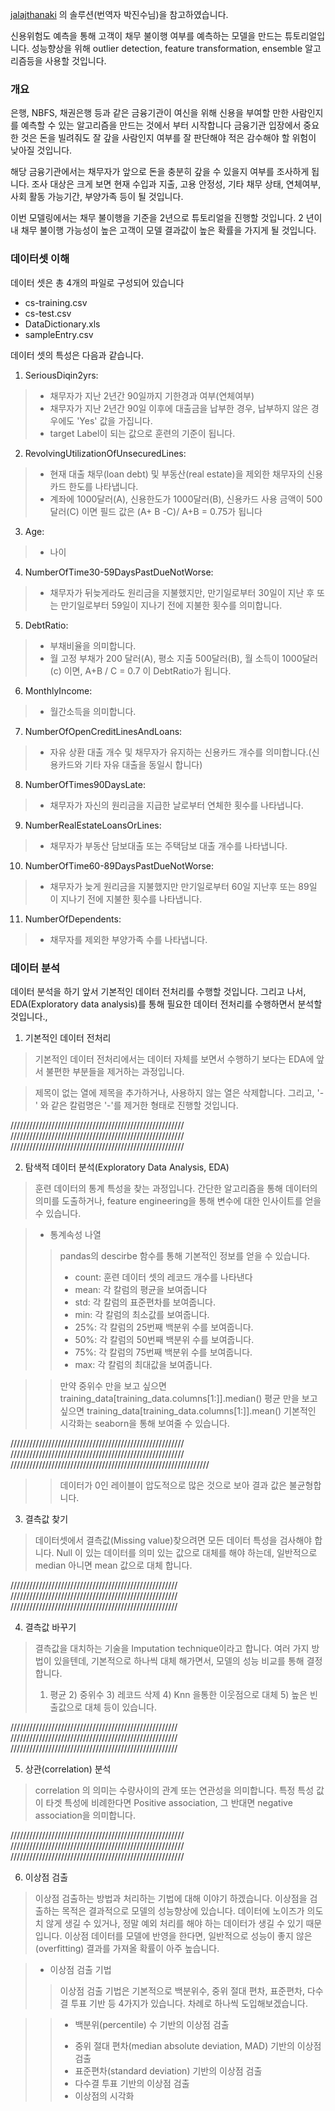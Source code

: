 [jalajthanaki](https://github.com/jalajthanaki/Awesome_Machine_Learning_Solutions) 의 솔루션(번역자 박진수님)을 참고하였습니다.


신용위험도 예측을 통해 고객이 채무 불이행 여부를 예측하는 모델을 만드는 튜토리얼입니다.
성능향상을 위해 outlier detection, feature transformation, ensemble 알고리즘등을 사용할 것입니다.

### 개요

은행, NBFS, 채권은행 등과 같은 금융기관이 여신을 위해 신용을 부여할 만한 사람인지를 예측할 수 있는 알고리즘을 만드는 것에서 부터 시작합니다
금융기관 입장에서 중요한 것은 돈을 빌려줘도 잘 갚을 사람인지 여부를 잘 판단해야 적은 감수해야 할 위험이 낮아질 것입니다. 

해당 금융기관에서는 채무자가 앞으로 돈을 충분히 갚을 수 있을지 여부를 조사하게 됩니다. 
조사 대상은 크게 보면 현재 수입과 지출, 고용 안정성, 기타 채무 상태, 연체여부, 사회 활동 가능기간, 부양가족 등이 될 것입니다.  

이번 모델링에서는 채무 불이행을 기준을 2년으로 튜토리얼을 진행할 것입니다. 
2 년이내 채무 불이행 가능성이 높은 고객이 모델 결과값이 높은 확률을 가지게 될 것입니다. 


### 데이터셋 이해

데이터 셋은 총 4개의 파일로 구성되어 있습니다

- cs-training.csv
- cs-test.csv
- DataDictionary.xls
- sampleEntry.csv

데이터 셋의 특성은 다음과 같습니다. 

1. SeriousDiqin2yrs:
> - 채무자가 지난 2년간 90일까지 기한경과 여부(연체여부)
> - 채무자가 지난 2년간 90일 이후에 대출금을 납부한 경우, 납부하지 않은 경우에도 'Yes' 값을 가집니다. 
> - target Label이 되는 값으로 훈련의 기준이 됩니다. 

2. RevolvingUtilizationOfUnsecuredLines:
> - 현재 대출 채무(loan debt) 및 부동산(real estate)을 제외한 채무자의 신용카드 한도를 나타냅니다. 
> - 계좌에 1000달러(A), 신용한도가 1000달러(B), 신용카드 사용 금액이 500 달러(C) 이면  필드 값은 (A+ B -C)/ A+B  = 0.75가 됩니다

3. Age:
> - 나이

4. NumberOfTime30-59DaysPastDueNotWorse:
> - 채무자가 뒤늦게라도 원리금을 지불했지만, 만기일로부터 30일이 지난 후 또는 만기일로부터 59일이 지나기 전에 지불한 횟수를 의미합니다. 

5. DebtRatio:
> - 부채비율을 의미합니다. 
> - 월 고정 부채가 200 달러(A), 평소 지출 500달러(B), 월 소득이 1000달러(c) 이면, A+B / C = 0.7 이 DebtRatio가 됩니다. 

6. MonthlyIncome:
> - 월간소득을 의미합니다.

7. NumberOfOpenCreditLinesAndLoans:
> - 자유 상환 대출 개수 및 채무자가 유지하는 신용카드 개수를 의미합니다.(신용카드와 기타 자유 대출을 동일시 합니다)

8. NumberOfTimes90DaysLate:
> - 채무자가 자신의 원리금을 지급한 날로부터 연체한 횟수를 나타냅니다.

9. NumberRealEstateLoansOrLines:
> - 채무자가 부동산 담보대출 또는 주택담보 대출 개수를 나타냅니다. 

10. NumberOfTime60-89DaysPastDueNotWorse:
> - 채무자가 늦게 원리금을 지불했지만 만기일로부터 60일 지난후 또는 89일 이 지나기 전에 지불한 횟수를 나타냅니다.

11. NumberOfDependents:
> - 채무자를 제외한 부양가족 수를 나타냅니다. 



### 데이터 분석

데이터 분석을 하기 앞서 기본적인 데이터 전처리를 수행할 것입니다. 
그리고 나서, EDA(Exploratory data analysis)를 통해 필요한 데이터 전처리를 수행하면서 분석할 것입니다., 

1. 기본적인 데이터 전처리

> 기본적인 데이터 전처리에서는 데이터 자체를 보면서 수행하기 보다는
> EDA에 앞서 불편한 부분들을 제거하는 과정입니다. 

> 제목이 없는 열에 제목을 추가하거나, 사용하지 않는 열은 삭제합니다. 
> 그리고, '-' 와 같은 칼럼명은 '-'를 제거한 형태로 진행할 것입니다. 

///////////////////////////////////////////////////////
///////////////////////////////////////////////////////
///////////////////////////////////////////////////////

2. 탐색적 데이터 분석(Exploratory Data Analysis, EDA)

> 훈련 데이터의 통계 특성을 찾는 과정입니다. 
> 간단한 알고리즘을 통해 데이터의 의미를 도출하거나, feature engineering을 통해 변수에 대한 인사이트를 얻을 수 있습니다. 

> - 통계속성 나열
> > pandas의 descirbe 함수를 통해 기본적인 정보를 얻을 수 있습니다. 
> > - count: 훈련 데이터 셋의 레코드 개수를 나타낸다
> > - mean: 각 칼럼의 평균을 보여줍니다
> > - std: 각 칼럼의 표준편차를 보여줍니다.
> > - min: 각 칼럼의 최소값를 보여줍니다.
> > - 25%: 각 칼럼의 25번째 백분위 수를 보여줍니다.
> > - 50%: 각 칼럼의 50번째 백분위 수를 보여줍니다.
> > - 75%: 각 칼럼의 75번째 백분위 수를 보여줍니다.
> > - max: 각 칼럼의 최대값을 보여줍니다.

> > 만약 중위수 만을 보고 싶으면 training_data[training_data.columns[1:]].median()
> > 평균 만을 보고 싶으면 training_data[training_data.columns[1:]].mean()
> > 기본적인 시각화는 seaborn을 통해 보여줄 수 있습니다. 

///////////////////////////////////////////////////////
///////////////////////////////////////////////////////
///////////////////////////////////////////////////////////////

> > 데이터가 0인 레이블이 압도적으로 많은 것으로 보아 결과 값은 불균형합니다.


3. 결측값 찾기

> 데이터셋에서 결측값(Missing value)찾으려면 모든 데이터 특성을 검사해야 합니다. 
> Null 이 있는 데이터를 의미 있는 값으로 대체를 해야 하는데, 일반적으로 median 아니면 mean 값으로 대체 합니다. 

/////////////////////////////////////////////////////
/////////////////////////////////////////////////////
/////////////////////////////////////////////////////

4. 결측값 바꾸기

> 결측값을 대치하는 기술을 Imputation technique이라고 합니다. 
> 여러 가지 방법이 있을텐데, 기본적으로 하나씩 대체 해가면서, 모델의 성능 비교를 통해 결정합니다. 
> 1) 평균 2) 중위수 3) 레코드 삭제 4) Knn 을통한 이웃점으로 대체 5) 높은 빈출값으로 대체 등이 있습니다.

/////////////////////////////////////////////////////
/////////////////////////////////////////////////////
/////////////////////////////////////////////////////


5. 상관(correlation) 분석

> correlation 의 의미는 수량사이의 관계 또는 연관성을 의미합니다. 
> 특정 특성 값이 타겟 특성에 비례한다면 Positive association, 그 반대면 negative association을 의미합니다. 

///////////////////////////////////////////////////////
///////////////////////////////////////////////////////
///////////////////////////////////////////////////////


6. 이상점 검출

> 이상점 검출하는 방법과 처리하는 기법에 대해 이야기 하겠습니다. 
> 이상점을 검출하는 목적은 결과적으로 모델의 성능향상에 있습니다. 
> 데이터에 노이즈가 의도치 않게 생길 수 있거나, 정말 예외 처리를 해야 하는 데이터가 생길 수 있기 때문입니다. 
> 이상점 데이터를 모델에 반영을 한다면, 일반적으로 성능이 좋지 않은(overfitting) 결과를 가져올 확률이 아주 높습니다. 

> - 이상점 검출 기법
> > 이상점 검출 기법은 기본적으로 백분위수, 중위 절대 편차, 표준편차, 다수결 투표 기반 등 4가지가 있습니다.
> > 차례로 하나씩 도입해보겠습니다. 

> > - 백분위(percentile) 수 기반의 이상점 검출
> > > 
> > - 중위 절대 편차(median absolute deviation, MAD) 기반의 이상점 검출
> > - 표준편차(standard deviation) 기반의 이상점 검출
> > - 다수결 투표 기반의 이상점 검출
> > - 이상점의 시각화
